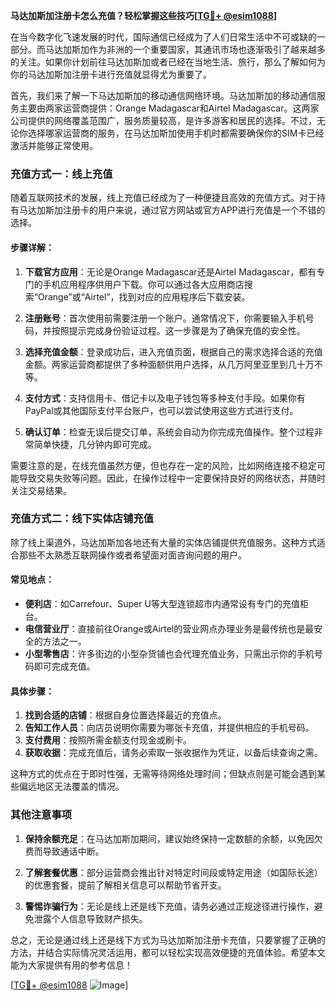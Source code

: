 **马达加斯加注册卡怎么充值？轻松掌握这些技巧[[TG💪+ @esim1088](https://t.me/s/esim1088)]**

在当今数字化飞速发展的时代，国际通信已经成为了人们日常生活中不可或缺的一部分。而马达加斯加作为非洲的一个重要国家，其通讯市场也逐渐吸引了越来越多的关注。如果你计划前往马达加斯加或者已经在当地生活、旅行，那么了解如何为你的马达加斯加注册卡进行充值就显得尤为重要了。

首先，我们来了解一下马达加斯加的移动通信网络环境。马达加斯加的移动通信服务主要由两家运营商提供：Orange Madagascar和Airtel Madagascar。这两家公司提供的网络覆盖范围广，服务质量较高，是许多游客和居民的选择。不过，无论你选择哪家运营商的服务，在马达加斯加使用手机时都需要确保你的SIM卡已经激活并能够正常使用。

### 充值方式一：线上充值

随着互联网技术的发展，线上充值已经成为了一种便捷且高效的充值方式。对于持有马达加斯加注册卡的用户来说，通过官方网站或官方APP进行充值是一个不错的选择。

#### 步骤详解：
1. **下载官方应用**：无论是Orange Madagascar还是Airtel Madagascar，都有专门的手机应用程序供用户下载。你可以通过各大应用商店搜索“Orange”或“Airtel”，找到对应的应用程序后下载安装。
   
2. **注册账号**：首次使用前需要注册一个账户。通常情况下，你需要输入手机号码，并按照提示完成身份验证过程。这一步骤是为了确保充值的安全性。

3. **选择充值金额**：登录成功后，进入充值页面，根据自己的需求选择合适的充值金额。两家运营商都提供了多种面额供用户选择，从几万阿里亚里到几十万不等。

4. **支付方式**：支持信用卡、借记卡以及电子钱包等多种支付手段。如果你有PayPal或其他国际支付平台账户，也可以尝试使用这些方式进行支付。

5. **确认订单**：检查无误后提交订单，系统会自动为你完成充值操作。整个过程非常简单快捷，几分钟内即可完成。

需要注意的是，在线充值虽然方便，但也存在一定的风险，比如网络连接不稳定可能导致交易失败等问题。因此，在操作过程中一定要保持良好的网络状态，并随时关注交易结果。

### 充值方式二：线下实体店铺充值

除了线上渠道外，马达加斯加各地还有大量的实体店铺提供充值服务。这种方式适合那些不太熟悉互联网操作或者希望面对面咨询问题的用户。

#### 常见地点：
- **便利店**：如Carrefour、Super U等大型连锁超市内通常设有专门的充值柜台。
- **电信营业厅**：直接前往Orange或Airtel的营业网点办理业务是最传统也是最安全的方法之一。
- **小型零售店**：许多街边的小型杂货铺也会代理充值业务，只需出示你的手机号码即可完成充值。

#### 具体步骤：
1. **找到合适的店铺**：根据自身位置选择最近的充值点。
2. **告知工作人员**：向店员说明你需要为哪张卡充值，并提供相应的手机号码。
3. **支付费用**：按照所需金额支付现金或刷卡。
4. **获取收据**：完成充值后，请务必索取一张收据作为凭证，以备后续查询之需。

这种方式的优点在于即时性强，无需等待网络处理时间；但缺点则是可能会遇到某些偏远地区无法覆盖的情况。

### 其他注意事项

1. **保持余额充足**：在马达加斯加期间，建议始终保持一定数额的余额，以免因欠费而导致通话中断。
   
2. **了解套餐优惠**：部分运营商会推出针对特定时间段或特定用途（如国际长途）的优惠套餐，提前了解相关信息可以帮助节省开支。

3. **警惕诈骗行为**：无论是线上还是线下充值，请务必通过正规途径进行操作，避免泄露个人信息导致财产损失。

总之，无论是通过线上还是线下方式为马达加斯加注册卡充值，只要掌握了正确的方法，并结合实际情况灵活运用，都可以轻松实现高效便捷的充值体验。希望本文能为大家提供有用的参考信息！

[[TG💪+ @esim1088](https://t.me/s/esim1088) ![Image](https://i.postimg.cc/4NQfJmqS/Snipaste-2025-05-13-00-14-12.png)]